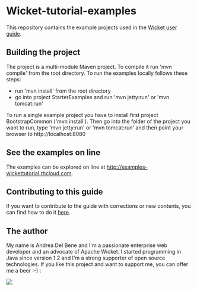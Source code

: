 Wicket-tutorial-examples
========================

This repository contains the example projects used in the [Wicket user guide](http://wicket.apache.org/learn/#guide).

## Building the project

The project is a multi-module Maven project. To compile it run 'mvn compile' from the root directory. To run the examples locally follows these steps:

* run 'mvn install' from the root directory
* go into project StarterExamples and run 'mvn jetty:run' or 'mvn tomcat:run'

To run a single example project you have to install first project BootstrapCommon ('mvn install'). Then go into the folder of the project you want to run, type 'mvn jetty:run' or 'mvn tomcat:run' and then point your browser to http://localhost:8080

## See the examples on line

The examples can be explored on line at http://examples-wickettutorial.rhcloud.com.

## Contributing to this guide

If you want to contribute to the guide with corrections or new contents, you can find how to do it [here](http://wicket.apache.org/contribute/userguide.html).

## The author
My name is Andrea Del Bene and I'm a passionate enterprise web developer and an advocate of Apache Wicket. I started programming in Java since version 1.2 and I'm a strong supporter of open source technologies.
If you like this project and want to support me, you can offer me a beer :-) :

<p> <a href="https://www.paypal.com/cgi-bin/webscr?cmd=_s-xclick&amp;hosted_button_id=RGHPTV2QDK8VN" rel="nofollow"><img src="https://www.paypalobjects.com/en_US/i/btn/btn_donateCC_LG.gif"></a>  </p>
